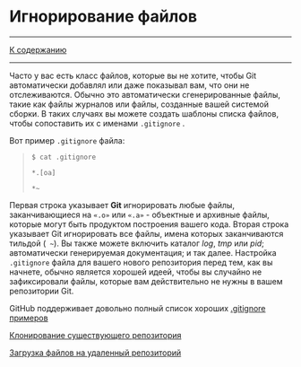 # Игнорирование файлов
---

[К cодержанию](Содержание.md)

---
Часто у вас есть класс файлов, которые вы не хотите, чтобы Git автоматически добавлял или даже показывал вам, что они не отслеживаются. Обычно это автоматически сгенерированные файлы, такие как файлы журналов или файлы, созданные вашей системой сборки. В таких случаях вы можете создать шаблоны списка файлов, чтобы сопоставить их с именами `.gitignore` .

 Вот пример `.gitignore` файла:
 
 
> `$ cat .gitignore`
>
>`*.[oa]`
>
>`*~`

Первая строка указывает **Git** игнорировать любые файлы, заканчивающиеся на `«.o»` или `«.a»` - объектные и архивные файлы, которые могут быть продуктом построения вашего кода. Вторая строка указывает Git игнорировать все файлы, имена которых заканчиваются тильдой (` ~`).
Вы также можете включить каталог *log*, *tmp* или *pid*; автоматически генерируемая документация; и так далее. Настройка `.gitignore` файла для вашего нового репозитория перед тем, как вы начнете, обычно является хорошей идеей, чтобы вы случайно не зафиксировали файлы, которые вам действительно не нужны в вашем репозитории Git.

GitHub поддерживает довольно полный список хороших
[.gitignore примеров](https://github.com/github/gitignore)

[Клонирование существующего репозитория](gitclone.md)

[Загрузка файлов на удаленный репозиторий](gitpush.md)